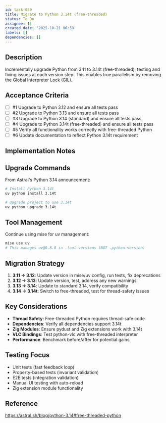 ```yaml
---
id: task-059
title: Migrate to Python 3.14t (free-threaded)
status: To Do
assignee: []
created_date: '2025-10-21 06:58'
labels: []
dependencies: []
---
```


## Description

Incrementally upgrade Python from 3.11 to 3.14t (free-threaded), testing and fixing issues at each version step. This enables true parallelism by removing the Global Interpreter Lock (GIL).

## Acceptance Criteria
<!-- AC:BEGIN -->
- [ ] #1 Upgrade to Python 3.12 and ensure all tests pass
- [ ] #2 Upgrade to Python 3.13 and ensure all tests pass
- [ ] #3 Upgrade to Python 3.14 (standard) and ensure all tests pass
- [ ] #4 Upgrade to Python 3.14t (free-threaded) and ensure all tests pass
- [ ] #5 Verify all functionality works correctly with free-threaded Python
- [ ] #6 Update documentation to reflect Python 3.14t requirement
<!-- AC:END -->

## Implementation Notes

## Upgrade Commands

From Astral's Python 3.14 announcement:
```bash
# Install Python 3.14t
uv python install 3.14t

# Upgrade project to use 3.14t
uv python upgrade 3.14t
```

## Tool Management

Continue using mise for uv management:
```bash
mise use uv
# This manages uv@0.8.8 in .tool-versions (NOT .python-version)
```

## Migration Strategy

1. **3.11 → 3.12**: Update version in mise/uv config, run tests, fix deprecations
2. **3.12 → 3.13**: Update version, test, address any new warnings
3. **3.13 → 3.14**: Update to standard 3.14, verify compatibility
4. **3.14 → 3.14t**: Switch to free-threaded, test for thread-safety issues

## Key Considerations

- **Thread Safety**: Free-threaded Python requires thread-safe code
- **Dependencies**: Verify all dependencies support 3.14t
- **Zig Modules**: Ensure pydust and Zig extensions work with 3.14t
- **VLC Bindings**: Test python-vlc with free-threaded interpreter
- **Performance**: Benchmark before/after for potential gains

## Testing Focus

- Unit tests (fast feedback loop)
- Property-based tests (invariant validation)
- E2E tests (integration validation)
- Manual UI testing with auto-reload
- Zig extension module functionality

## Reference

https://astral.sh/blog/python-3.14#free-threaded-python
